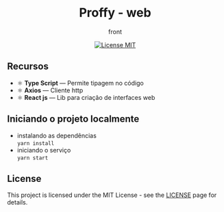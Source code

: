 <h1 align="center">
<br>
Proffy - web
</h1>

<p align="center">front</p>

<p align="center">
  <a href="https://opensource.org/licenses/MIT">
    <img src="https://img.shields.io/badge/License-MIT-blue.svg" alt="License MIT">
  </a>
</p>

## Recursos

- ⚛️ **Type Script** — Permite tipagem no código
- ⚛️ **Axios** — Cliente http
- ⚛️ **React js** — Lib para criação de interfaces web 

## Iniciando o projeto localmente
- instalando as dependências <br>
`yarn install` <br>
- iniciando o serviço <br>
`yarn start`


## License

This project is licensed under the MIT License - see the [LICENSE](https://opensource.org/licenses/MIT) page for details.
